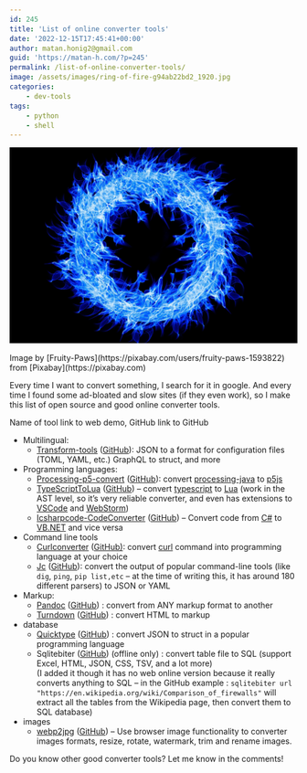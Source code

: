 ```yaml
---
id: 245
title: 'List of online converter tools'
date: '2022-12-15T17:45:41+00:00'
author: matan.honig2@gmail.com
guid: 'https://matan-h.com/?p=245'
permalink: /list-of-online-converter-tools/
image: /assets/images/ring-of-fire-g94ab22bd2_1920.jpg
categories:
    - dev-tools
tags:
    - python
    - shell
---
```


![](/assets/images/ring-of-fire-g94ab22bd2_1920.jpg)
<figcaption class="caption-center" markdown='block' >Image by [Fruity-Paws](https://pixabay.com/users/fruity-paws-1593822) from [Pixabay](https://pixabay.com)
</figcaption>

Every time I want to convert something, I search for it in google. And every time I found some ad-bloated and slow sites (if they even work), so I make this list of open source and good online converter tools.

Name of tool link to web demo, GitHub link to GitHub

- Multilingual: 
    - [Transform-tools](https://transform.tools/) ([GitHub](https://github.com/ritz078/transform)): JSON to a format for configuration files (TOML, YAML, etc.) GraphQL to struct, and more
- Programming languages: 
    - [Processing-p5-convert](https://dkessner.github.io/processing-p5-convert/) ([GitHub](https://github.com/dkessner/processing-p5-convert)): convert [processing-java](https://processing.org/) to [p5js](https://p5js.org/)
    - [TypeScriptToLua](https://typescripttolua.github.io/play) ([GitHub](https://github.com/TypeScriptToLua/TypeScriptToLua)) – convert [typescript](https://www.typescriptlang.org/) to [Lua](https://www.lua.org/) (work in the AST level, so it’s very reliable converter, and even has extensions to [VSCode](https://code.visualstudio.com/) and [WebStorm](https://www.jetbrains.com/webstorm/))
    - [Icsharpcode-CodeConverter](https://icsharpcode.github.io/CodeConverter/) ([GitHub](https://github.com/icsharpcode/CodeConverter)) – Convert code from [C#](https://dotnet.microsoft.com/en-us/languages/csharp) to [VB.NET](https://learn.microsoft.com/en-us/dotnet/visual-basic/) and vice versa
- Command line tools 
    - [Curlconverter](https://curlconverter.com) ([GitHub)](https://github.com/curlconverter/curlconverter): convert [curl](https://curl.se) command into programming language at your choice
    - [Jc](https://jc-web.onrender.com) ([GitHub](https://github.com/kellyjonbrazil/jc)): convert the output of popular command-line tools (like `dig`, ⁣`ping`, ⁣`pip list,etc` – at the time of writing this, it has around 180 different parsers) to JSON or YAML
- Markup: 
    - [Pandoc](https://pandoc.org/try/) ([GitHub](https://github.com/jgm/pandoc)) : convert from ANY markup format to another
    - [Turndown](https://mixmark-io.github.io/turndown/) ([GitHub](https://github.com/mixmark-io/turndown)) : convert HTML to markup
- database 
    - [Quicktype](https://app.quicktype.io/) ([GitHub](https://github.com/quicktype/quicktype)) : convert JSON to struct in a popular programming language
    - Sqlitebiter ([GitHub](https://github.com/thombashi/sqlitebiter)) (offline only) : convert table file to SQL (support Excel, HTML, JSON, CSS, TSV, and a lot more)   
        (I added it though it has no web online version because it really converts anything to SQL – in the GitHub example : `sqlitebiter url "https://en.wikipedia.org/wiki/Comparison_of_firewalls"` will extract all the tables from the Wikipedia page, then convert them to SQL database)
- images 
    - [webp2jpg](https://imagestool.com/webp2jpg-online/) ([GitHub](https://github.com/renzhezhilu/webp2jpg-online)) – Use browser image functionality to converter images formats, resize, rotate, watermark, trim and rename images.

Do you know other good converter tools? Let me know in the comments!